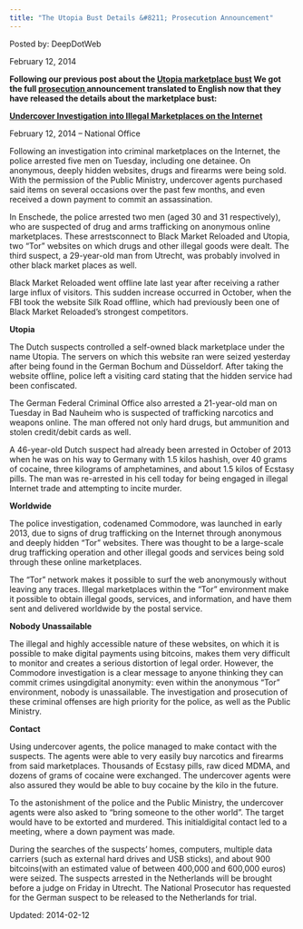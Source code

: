 ```yaml
---
title: "The Utopia Bust Details &#8211; Prosecution Announcement"
---
```


Posted by: DeepDotWeb

<span>February 12, 2014</span>


<p><strong>Following our previous post about the <a href="/2014/02/11/utopia-marketplace-seized-by-dutch-police/">Utopia marketplace bust</a> We got the full <a href="http://www.om.nl/actueel/nieuwsberichten/@162281/undercover-onderzoek/">prosecution </a> announcement translated to English now that they have released the details about the marketplace bust: </strong></p>
<p><span style="text-decoration: underline;"><strong>Undercover Investigation into Illegal Marketplaces on the Internet</strong></span></p>
<p>February 12, 2014 – National Office</p>
<p>Following an investigation into criminal marketplaces on the Internet, the police arrested five men on Tuesday, including one detainee. On anonymous, deeply hidden websites, drugs and firearms were being sold. With the permission of the Public Ministry, undercover agents purchased said items on several occasions over the past few months, and even received a down payment to commit an assassination.</p>
<p>In Enschede, the police arrested two men (aged 30 and 31 respectively), who are suspected of drug and arms trafficking on anonymous online marketplaces. These arrestsconnect to Black Market Reloaded and Utopia, two “Tor” websites on which drugs and other illegal goods were dealt. The third suspect, a 29-year-old man from Utrecht, was probably involved in other black market places as well.</p>
<p>Black Market Reloaded went offline late last year after receiving a rather large influx of visitors. This sudden increase occurred in October, when the FBI took the website Silk Road offline, which had previously been one of Black Market Reloaded’s strongest competitors.</p>
<p><b>Utopia</b></p>
<p>The Dutch suspects controlled a self-owned black marketplace under the name Utopia. The servers on which this website ran were seized yesterday after being found in the German Bochum and Düsseldorf. After taking the website offline, police left a visiting card stating that the hidden service had been confiscated.</p>
<p>The German Federal Criminal Office also arrested a 21-year-old man on Tuesday in Bad Nauheim who is suspected of trafficking narcotics and weapons online. The man offered not only hard drugs, but ammunition and stolen credit/debit cards as well.</p>
<p>A 46-year-old Dutch suspect had already been arrested in October of 2013 when he was on his way to Germany with 1.5 kilos hashish, over 40 grams of cocaine, three kilograms of amphetamines, and about 1.5 kilos of Ecstasy pills. The man was re-arrested in his cell today for being engaged in illegal Internet trade and attempting to incite murder.</p>
<p><b>Worldwide</b></p>
<p>The police investigation, codenamed Commodore, was launched in early 2013, due to signs of drug trafficking on the Internet through anonymous and deeply hidden “Tor” websites. There was thought to be a large-scale drug trafficking operation and other illegal goods and services being sold through these online marketplaces.</p>
<p>The “Tor” network makes it possible to surf the web anonymously without leaving any traces. Illegal marketplaces within the “Tor” environment make it possible to obtain illegal goods, services, and information, and have them sent and delivered worldwide by the postal service.</p>
<p><b>Nobody Unassailable</b></p>
<p>The illegal and highly accessible nature of these websites, on which it is possible to make digital payments using bitcoins, makes them very difficult to monitor and creates a serious distortion of legal order. However, the Commodore investigation is a clear message to anyone thinking they can commit crimes usingdigital anonymity: even within the anonymous “Tor” environment, nobody is unassailable. The investigation and prosecution of these criminal offenses are high priority for the police, as well as the Public Ministry.</p>
<p><b>Contact</b></p>
<p>Using undercover agents, the police managed to make contact with the suspects. The agents were able to very easily buy narcotics and firearms from said marketplaces. Thousands of Ecstasy pills, raw diced MDMA, and dozens of grams of cocaine were exchanged. The undercover agents were also assured they would be able to buy cocaine by the kilo in the future.</p>
<p>To the astonishment of the police and the Public Ministry, the undercover agents were also asked to “bring someone to the other world”. The target would have to be extorted and murdered. This initialdigital contact led to a meeting, where a down payment was made.</p>
<p>During the searches of the suspects’ homes, computers, multiple data carriers (such as external hard drives and USB sticks), and about 900 bitcoins(with an estimated value of between 400,000 and 600,000 euros) were seized. The suspects arrested in the Netherlands will be brought before a judge on Friday in Utrecht. The National Prosecutor has requested for the German suspect to be released to the Netherlands for trial.</p>
</div>


Updated: 2014-02-12
    
